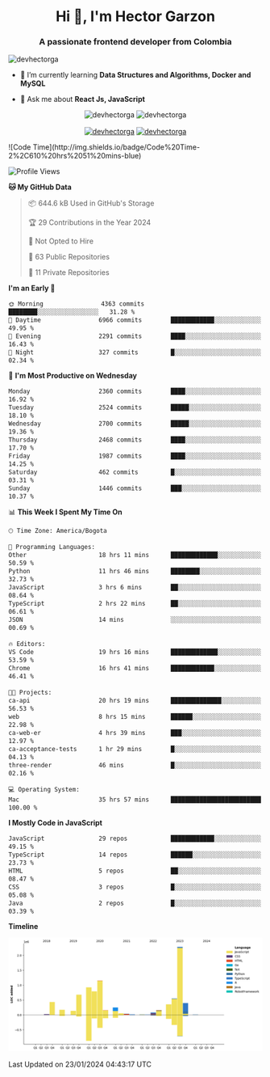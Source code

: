 <h1 align="center">Hi 👋, I'm Hector Garzon</h1>
<h3 align="center">A passionate frontend developer from Colombia</h3>

<p align="left"> <img src="https://komarev.com/ghpvc/?username=devhectorga" alt="devhectorga" /> </p>

- 🌱 I’m currently learning **Data Structures and Algorithms, Docker and MySQL**

- 💬 Ask me about **React Js, JavaScript**

<p align="center"> <img src="https://github-readme-stats.vercel.app/api?username=devhectorga&count_private=true&show_icons=true" alt="devhectorga" /> <img src="https://github-readme-stats.vercel.app/api/top-langs/?username=devhectorga&layout=compact" alt="devhectorga" /></p>

<p align="center">
<a href="https://twitter.com/devhectorga" target="blank"><img align="center" src="https://cdn.jsdelivr.net/npm/simple-icons@3.0.1/icons/twitter.svg" alt="devhectorga" height="20" width="20" /></a>
<a href="https://linkedin.com/in/devhectorga" target="blank"><img align="center" src="https://cdn.jsdelivr.net/npm/simple-icons@3.0.1/icons/linkedin.svg" alt="devhectorga" height="20" width="20" /></a>
</p>
<!--START_SECTION:waka-->
![Code Time](http://img.shields.io/badge/Code%20Time-2%2C610%20hrs%2051%20mins-blue)

![Profile Views](http://img.shields.io/badge/Profile%20Views-0-blue)

**🐱 My GitHub Data** 

> 📦 644.6 kB Used in GitHub's Storage 
 > 
> 🏆 29 Contributions in the Year 2024
 > 
> 🚫 Not Opted to Hire
 > 
> 📜 63 Public Repositories 
 > 
> 🔑 11 Private Repositories 
 > 
**I'm an Early 🐤** 

```text
🌞 Morning                4363 commits        ████████░░░░░░░░░░░░░░░░░   31.28 % 
🌆 Daytime                6966 commits        ████████████░░░░░░░░░░░░░   49.95 % 
🌃 Evening                2291 commits        ████░░░░░░░░░░░░░░░░░░░░░   16.43 % 
🌙 Night                  327 commits         █░░░░░░░░░░░░░░░░░░░░░░░░   02.34 % 
```
📅 **I'm Most Productive on Wednesday** 

```text
Monday                   2360 commits        ████░░░░░░░░░░░░░░░░░░░░░   16.92 % 
Tuesday                  2524 commits        █████░░░░░░░░░░░░░░░░░░░░   18.10 % 
Wednesday                2700 commits        █████░░░░░░░░░░░░░░░░░░░░   19.36 % 
Thursday                 2468 commits        ████░░░░░░░░░░░░░░░░░░░░░   17.70 % 
Friday                   1987 commits        ████░░░░░░░░░░░░░░░░░░░░░   14.25 % 
Saturday                 462 commits         █░░░░░░░░░░░░░░░░░░░░░░░░   03.31 % 
Sunday                   1446 commits        ███░░░░░░░░░░░░░░░░░░░░░░   10.37 % 
```


📊 **This Week I Spent My Time On** 

```text
🕑︎ Time Zone: America/Bogota

💬 Programming Languages: 
Other                    18 hrs 11 mins      █████████████░░░░░░░░░░░░   50.59 % 
Python                   11 hrs 46 mins      ████████░░░░░░░░░░░░░░░░░   32.73 % 
JavaScript               3 hrs 6 mins        ██░░░░░░░░░░░░░░░░░░░░░░░   08.64 % 
TypeScript               2 hrs 22 mins       ██░░░░░░░░░░░░░░░░░░░░░░░   06.61 % 
JSON                     14 mins             ░░░░░░░░░░░░░░░░░░░░░░░░░   00.69 % 

🔥 Editors: 
VS Code                  19 hrs 16 mins      █████████████░░░░░░░░░░░░   53.59 % 
Chrome                   16 hrs 41 mins      ████████████░░░░░░░░░░░░░   46.41 % 

🐱‍💻 Projects: 
ca-api                   20 hrs 19 mins      ██████████████░░░░░░░░░░░   56.53 % 
web                      8 hrs 15 mins       ██████░░░░░░░░░░░░░░░░░░░   22.98 % 
ca-web-er                4 hrs 39 mins       ███░░░░░░░░░░░░░░░░░░░░░░   12.97 % 
ca-acceptance-tests      1 hr 29 mins        █░░░░░░░░░░░░░░░░░░░░░░░░   04.13 % 
three-render             46 mins             █░░░░░░░░░░░░░░░░░░░░░░░░   02.16 % 

💻 Operating System: 
Mac                      35 hrs 57 mins      █████████████████████████   100.00 % 
```

**I Mostly Code in JavaScript** 

```text
JavaScript               29 repos            ████████████░░░░░░░░░░░░░   49.15 % 
TypeScript               14 repos            ██████░░░░░░░░░░░░░░░░░░░   23.73 % 
HTML                     5 repos             ██░░░░░░░░░░░░░░░░░░░░░░░   08.47 % 
CSS                      3 repos             █░░░░░░░░░░░░░░░░░░░░░░░░   05.08 % 
Java                     2 repos             █░░░░░░░░░░░░░░░░░░░░░░░░   03.39 % 
```



**Timeline**

![Lines of Code chart](https://raw.githubusercontent.com/devHectorGa/devHectorGa/master/assets/bar_graph.png)


 Last Updated on 23/01/2024 04:43:17 UTC
<!--END_SECTION:waka-->

